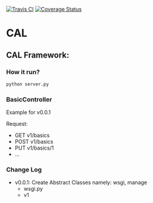[![Travis CI](https://travis-ci.org/cloudcomputinghust/CAL.svg?branch=master)](https://travis-ci.org/cloudcomputinghust/CAL)
[![Coverage Status](https://coveralls.io/repos/github/cloudcomputinghust/CAL/badge.svg?branch=master)](https://coveralls.io/github/cloudcomputinghust/CAL?branch=master)
    
# CAL
## CAL Framework:
### How it run?

```bash
python server.py
```

### BasicController
Example for v0.0.1

Request:

- GET v1/basics
- POST v1/basics
- PUT v1/basics/1
- ...


### Change Log
- v0.0.1: Create Abstract Classes namely: wsgi, manage
    + wsgi.py
    + v1
